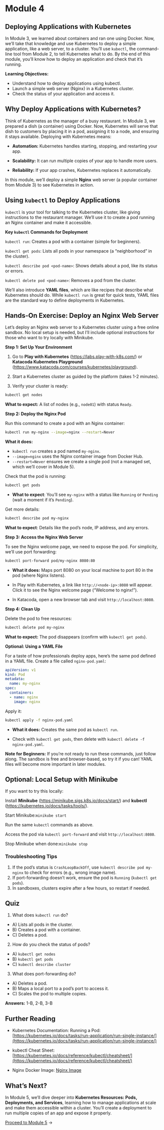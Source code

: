 # Module 4

## Deploying Applications with Kubernetes

In Module 3, we learned about containers and ran one using Docker. Now, we’ll take that knowledge and use Kubernetes to deploy a simple application, like a web server, to a cluster. You’ll use `kubectl`, the command-line tool from Module 2, to tell Kubernetes what to do. By the end of this module, you’ll know how to deploy an application and check that it’s running.

**Learning Objectives:**

- Understand how to deploy applications using kubectl.
- Launch a simple web server (Nginx) in a Kubernetes cluster.
- Check the status of your application and access it.

## Why Deploy Applications with Kubernetes?

Think of Kubernetes as the manager of a busy restaurant. In Module 3, we prepared a dish (a container) using Docker. Now, Kubernetes will serve that dish to customers by placing it in a pod, assigning it to a node, and ensuring it stays available. Deploying with Kubernetes means:

- **Automation:** Kubernetes handles starting, stopping, and restarting your app.

- **Scalability:** It can run multiple copies of your app to handle more users.

- **Reliability:** If your app crashes, Kubernetes replaces it automatically.

In this module, we’ll deploy a simple **Nginx** web server (a popular container from Module 3) to see Kubernetes in action.

## Using `kubectl` to Deploy Applications

`kubectl` is your tool for talking to the Kubernetes cluster, like giving instructions to the restaurant manager. We’ll use it to create a pod running an Nginx container and make it accessible.

**Key `kubectl` Commands for Deployment**

`kubectl run`: Creates a pod with a container (simple for beginners).

`kubectl get pods`: Lists all pods in your namespace (a “neighborhood” in the cluster).

`kubectl describe pod <pod-name>`: Shows details about a pod, like its status or errors.

`kubectl delete pod <pod-name>`: Removes a pod from the cluster.

We’ll also introduce **YAML files**, which are like recipes that describe what Kubernetes should do. While `kubectl run` is great for quick tests, YAML files are the standard way to define deployments in Kubernetes.

## Hands-On Exercise: Deploy an Nginx Web Server

Let’s deploy an Nginx web server to a Kubernetes cluster using a free online sandbox. No local setup is needed, but I’ll include optional instructions for those who want to try locally with Minikube.

**Step 1: Set Up Your Environment**

1. Go to **Play with Kubernetes** (https://labs.play-with-k8s.com/) or **Katacoda Kubernetes Playground** (https://www.katacoda.com/courses/kubernetes/playground).

2. Start a Kubernetes cluster as guided by the platform (takes 1-2 minutes).

3. Verify your cluster is ready:
```bash
kubectl get nodes
```

**What to expect:** A list of nodes (e.g., `node01`) with status `Ready`.



**Step 2: Deploy the Nginx Pod**

Run this command to create a pod with an Nginx container:

```bash
kubectl run my-nginx --image=nginx --restart=Never
```

**What it does:**

- `kubectl run` creates a pod named `my-nginx`.
- `--image=nginx` uses the Nginx container image from Docker Hub.
- `--restart=Never` ensures we create a single pod (not a managed set, which we’ll cover in Module 5).


Check that the pod is running:

```bash
kubectl get pods
```

- **What to expect**: You’ll see `my-nginx` with a status like `Running` or `Pending` (wait a moment if it’s `Pending`).

Get more details:

```bash
kubectl describe pod my-nginx
```

**What to expect**: Details like the pod’s node, IP address, and any errors.

**Step 3: Access the Nginx Web Server**

To see the Nginx welcome page, we need to expose the pod. For simplicity, we’ll use port forwarding:

```bash
kubectl port-forward pod/my-nginx 8080:80
```

- **What it does:** Maps port 8080 on your local machine to port 80 in the pod (where Nginx listens).

- In Play with Kubernetes, a link like `http://<node-ip>:8080` will appear. Click it to see the Nginx welcome page (“Welcome to nginx!”).

- In Katacoda, open a new browser tab and visit `http://localhost:8080`.

**Step 4: Clean Up**

Delete the pod to free resources:

```bash
kubectl delete pod my-nginx
```

**What to expect:** The pod disappears (confirm with `kubectl get pods`).

**Optional: Using a YAML File**

For a taste of how professionals deploy apps, here’s the same pod defined in a YAML file. Create a file called `nginx-pod.yaml`:

```yaml
apiVersion: v1
kind: Pod
metadata:
  name: my-nginx
spec:
  containers:
  - name: nginx
    image: nginx
```

Apply it:

```bash
kubectl apply -f nginx-pod.yaml
```

- **What it does:** Creates the same pod as `kubectl run`.

- Check with `kubectl get pods`, then delete with `kubectl delete -f nginx-pod.yaml`.

**Note for Beginners:** If you’re not ready to run these commands, just follow along. The sandbox is free and browser-based, so try it if you can! YAML files will become more important in later modules.


## Optional: Local Setup with Minikube

If you want to try this locally:

Install **Minikube** (https://minikube.sigs.k8s.io/docs/start/) and **kubectl** (https://kubernetes.io/docs/tasks/tools/).


Start Minikube:`minikube start`


Run the same `kubectl` commands as above.

Access the pod via `kubectl port-forward` and visit `http://localhost:8080`.

Stop Minikube when done:`minikube stop`



### Troubleshooting Tips

1. If the pod’s status is `CrashLoopBackOff`, use `kubectl describe pod my-nginx` to check for errors (e.g., wrong image name).
2. If port-forwarding doesn’t work, ensure the pod is `Running` (`kubectl get pods`).
3. In sandboxes, clusters expire after a few hours, so restart if needed.

## Quiz

1. What does `kubectl run` do?
- A) Lists all pods in the cluster.
- B) Creates a pod with a container.
- C) Deletes a pod.


2. How do you check the status of pods?
- A) `kubectl get nodes`
- B) `kubectl get pods`
- C) `kubectl describe cluster`


3. What does port-forwarding do?
- A) Deletes a pod.
- B) Maps a local port to a pod’s port to access it.
- C) Scales the pod to multiple copies.



**Answers:** 1-B, 2-B, 3-B

## Further Reading

- Kubernetes Documentation: Running a Pod: [https://kubernetes.io/docs/tasks/run-application/run-single-instance/](https://kubernetes.io/docs/tasks/run-application/run-single-instance/)

- kubectl Cheat Sheet: [https://kubernetes.io/docs/reference/kubectl/cheatsheet/](https://kubernetes.io/docs/reference/kubectl/cheatsheet/)

- Nginx Docker Image: [Nginx Image](https://hub.docker.com/_/nginx)

## What’s Next?

In Module 5, we’ll dive deeper into **Kubernetes Resources: Pods, Deployments, and Services**, learning how to manage applications at scale and make them accessible within a cluster. You’ll create a deployment to run multiple copies of an app and expose it properly.


[Proceed to Module 5](https://wycliffealphus.github.io/Introduction-to-Kubernetes-and-Cloud-Native-Technologies/modules/05-Resources.html) →

